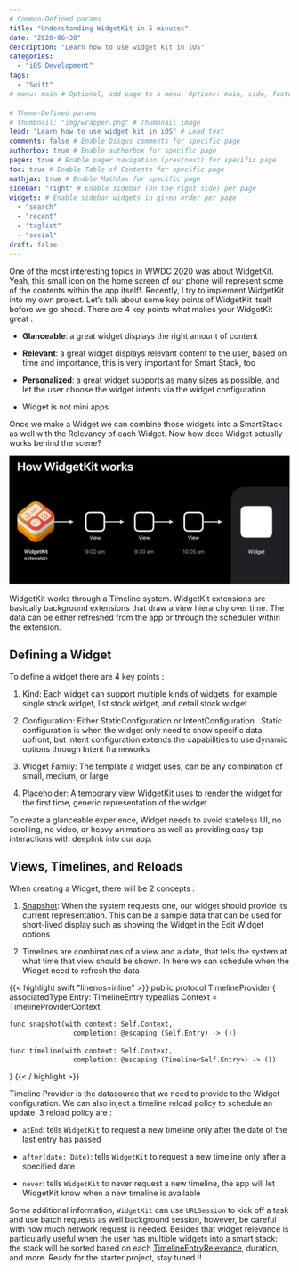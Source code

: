 ```yaml
---
# Common-Defined params
title: "Understanding WidgetKit in 5 minutes"
date: "2020-06-30"
description: "Learn how to use widget kit in iOS"
categories:
  - "iOS Development"
tags:
  - "Swift"
# menu: main # Optional, add page to a menu. Options: main, side, footer

# Theme-Defined params
# thumbnail: "img/wrapper.png" # Thumbnail image
lead: "Learn how to use widget kit in iOS" # Lead text
comments: false # Enable Disqus comments for specific page
authorbox: true # Enable authorbox for specific page
pager: true # Enable pager navigation (prev/next) for specific page
toc: true # Enable Table of Contents for specific page
mathjax: true # Enable MathJax for specific page
sidebar: "right" # Enable sidebar (on the right side) per page
widgets: # Enable sidebar widgets in given order per page
  - "search"
  - "recent"
  - "taglist"
  - "social"
draft: false
---
```


One of the most interesting topics in WWDC 2020 was about WidgetKit. Yeah, this small icon on the home screen of our phone will represent some of the contents within the app itself!. Recently, I try to implement WidgetKit into my own project. Let’s talk about some key points of WidgetKit itself before we go ahead.
There are 4 key points what makes your WidgetKit great :
- **Glanceable**: a great widget displays the right amount of content

- **Relevant**: a great widget displays relevant content to the user, based on time and importance, this is very important for Smart Stack, too

- **Personalized**: a great widget supports as many sizes as possible, and let the user choose the widget intents via the widget configuration

- Widget is not mini apps

Once we make a Widget we can combine those widgets into a SmartStack as well with the Relevancy of each Widget. Now how does Widget actually works behind the scene?

![widget](/img/widget-kit-1.png)

WidgetKit works through a Timeline system. WidgetKit extensions are basically background extensions that draw a view hierarchy over time. The data can be either refreshed from the app or through the scheduler within the extension.

## Defining a Widget

To define a widget there are 4 key points :

1. Kind: Each widget can support multiple kinds of widgets, for example single stock widget, list stock widget, and detail stock widget

2. Configuration: Either StaticConfiguration or IntentConfiguration . Static configuration is when the widget only need to show specific data upfront, but Intent configuration extends the capabilities to use dynamic options through Intent frameworks

3. Widget Family: The template a widget uses, can be any combination of small, medium, or large

4. Placeholder: A temporary view WidgetKit uses to render the widget for the first time, generic representation of the widget

To create a glanceable experience, Widget needs to avoid stateless UI, no scrolling, no video, or heavy animations as well as providing easy tap interactions with deeplink into our app.

## Views, Timelines, and Reloads

When creating a Widget, there will be 2 concepts :

1. [Snapshot](https://developer.apple.com/documentation/widgetkit/intenttimelineprovider/snapshot(for:with:completion:)): When the system requests one, our widget should provide its current representation. This can be a sample data that can be used for short-lived display such as showing the Widget in the Edit Widget options

2. Timelines are combinations of a view and a date, that tells the system at what time that view should be shown. In here we can schedule when the Widget need to refresh the data

{{< highlight swift "linenos=inline" >}}
public protocol TimelineProvider {
    associatedType Entry: TimelineEntry
    typealias Context = TimelineProviderContext

    func snapshot(with context: Self.Context,
                    completion: @escaping (Self.Entry) -> ())

    func timeline(with context: Self.Context,
                    completion: @escaping (Timeline<Self.Entry>) -> ())

}
{{< / highlight >}}

Timeline Provider is the datasource that we need to provide to the Widget configuration. We can also inject a timeline reload policy to schedule an update. 3 reload policy are :

- `atEnd`: tells `WidgetKit` to request a new timeline only after the date of the last entry has passed

- `after(date: Date)`: tells `WidgetKit` to request a new timeline only after a specified date

- `never`: tells `WidgetKit` to never request a new timeline, the app will let WidgetKit know when a new timeline is available

Some additional information, `WidgetKit` can use `URLSession` to kick off a task and use batch requests as well background session, however, be careful with how much network request is needed. Besides that widget relevance is particularly useful when the user has multiple widgets into a smart stack: the stack will be sorted based on each [TimelineEntryRelevance](https://developer.apple.com/documentation/widgetkit/timelineentryrelevance), duration, and more. Ready for the starter project, stay tuned !!
